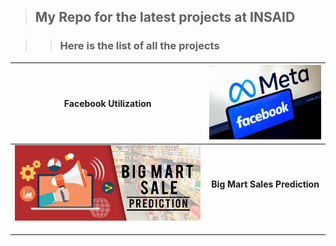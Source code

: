 > ## My Repo for the latest projects at INSAID

>> ### Here is the list of all the projects

| Facebook Utilization  | [![t1](https://raw.githubusercontent.com/sm24abr/Data_Repo/main/Images/FacebookUtil.jpg "t1")](http://https://raw.githubusercontent.com/sm24abr/Data_Repo/main/Images/FacebookUtil.jpg "t1")  |
| :------------: | :------------: |
|  [![t2](https://raw.githubusercontent.com/sm24abr/Data_Repo/main/Images/BigMartSales.png "t2")](http://https://raw.githubusercontent.com/sm24abr/Data_Repo/main/Images/BigMartSales.png "t2") | **Big Mart Sales Prediction**  |
|   |   |
|   |   |
|   |   |
